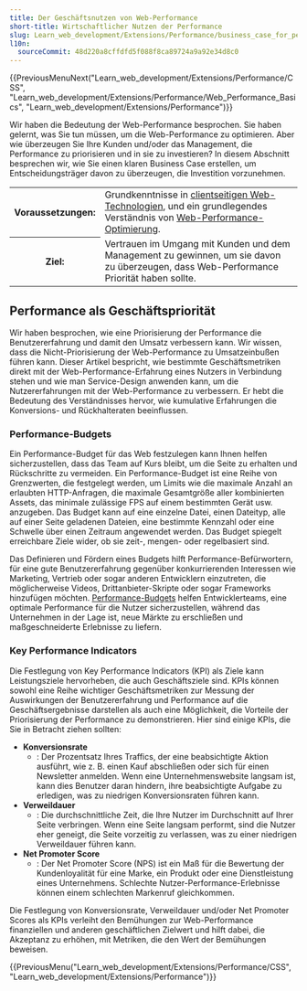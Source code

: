```yaml
---
title: Der Geschäftsnutzen von Web-Performance
short-title: Wirtschaftlicher Nutzen der Performance
slug: Learn_web_development/Extensions/Performance/business_case_for_performance
l10n:
  sourceCommit: 48d220a8cffdfd5f088f8ca89724a9a92e34d8c0
---
```


{{PreviousMenuNext("Learn_web_development/Extensions/Performance/CSS", "Learn_web_development/Extensions/Performance/Web_Performance_Basics", "Learn_web_development/Extensions/Performance")}}

Wir haben die Bedeutung der Web-Performance besprochen. Sie haben gelernt, was Sie tun müssen, um die Web-Performance zu optimieren. Aber wie überzeugen Sie Ihre Kunden und/oder das Management, die Performance zu priorisieren und in sie zu investieren? In diesem Abschnitt besprechen wir, wie Sie einen klaren Business Case erstellen, um Entscheidungsträger davon zu überzeugen, die Investition vorzunehmen.

<table>
  <tbody>
    <tr>
      <th scope="row">Voraussetzungen:</th>
      <td>
        Grundkenntnisse in
        <a href="/de/docs/Learn_web_development/Getting_started/Your_first_website"
          >clientseitigen Web-Technologien</a
        >, und ein grundlegendes Verständnis von
        <a href="/de/docs/Web/Performance">Web-Performance-Optimierung</a>.
      </td>
    </tr>
    <tr>
      <th scope="row">Ziel:</th>
      <td>
        Vertrauen im Umgang mit Kunden und dem Management zu gewinnen, um sie davon zu überzeugen,
        dass Web-Performance Priorität haben sollte.
      </td>
    </tr>
  </tbody>
</table>

## Performance als Geschäftspriorität

Wir haben besprochen, wie eine Priorisierung der Performance die Benutzererfahrung und damit den Umsatz verbessern kann. Wir wissen, dass die Nicht-Priorisierung der Web-Performance zu Umsatzeinbußen führen kann. Dieser Artikel bespricht, wie bestimmte Geschäftsmetriken direkt mit der Web-Performance-Erfahrung eines Nutzers in Verbindung stehen und wie man Service-Design anwenden kann, um die Nutzererfahrungen mit der Web-Performance zu verbessern. Er hebt die Bedeutung des Verständnisses hervor, wie kumulative Erfahrungen die Konversions- und Rückhalteraten beeinflussen.

### Performance-Budgets

Ein Performance-Budget für das Web festzulegen kann Ihnen helfen sicherzustellen, dass das Team auf Kurs bleibt, um die Seite zu erhalten und Rückschritte zu vermeiden. Ein Performance-Budget ist eine Reihe von Grenzwerten, die festgelegt werden, um Limits wie die maximale Anzahl an erlaubten HTTP-Anfragen, die maximale Gesamtgröße aller kombinierten Assets, das minimale zulässige FPS auf einem bestimmten Gerät usw. anzugeben. Das Budget kann auf eine einzelne Datei, einen Dateityp, alle auf einer Seite geladenen Dateien, eine bestimmte Kennzahl oder eine Schwelle über einen Zeitraum angewendet werden. Das Budget spiegelt erreichbare Ziele wider, ob sie zeit-, mengen- oder regelbasiert sind.

Das Definieren und Fördern eines Budgets hilft Performance-Befürwortern, für eine gute Benutzererfahrung gegenüber konkurrierenden Interessen wie Marketing, Vertrieb oder sogar anderen Entwicklern einzutreten, die möglicherweise Videos, Drittanbieter-Skripte oder sogar Frameworks hinzufügen möchten. [Performance-Budgets](/de/docs/Web/Performance/Guides/Performance_budgets) helfen Entwicklerteams, eine optimale Performance für die Nutzer sicherzustellen, während das Unternehmen in der Lage ist, neue Märkte zu erschließen und maßgeschneiderte Erlebnisse zu liefern.

### Key Performance Indicators

Die Festlegung von Key Performance Indicators (KPI) als Ziele kann Leistungsziele hervorheben, die auch Geschäftsziele sind. KPIs können sowohl eine Reihe wichtiger Geschäftsmetriken zur Messung der Auswirkungen der Benutzererfahrung und Performance auf die Geschäftsergebnisse darstellen als auch eine Möglichkeit, die Vorteile der Priorisierung der Performance zu demonstrieren. Hier sind einige KPIs, die Sie in Betracht ziehen sollten:

- **Konversionsrate**
  - : Der Prozentsatz Ihres Traffics, der eine beabsichtigte Aktion ausführt, wie z. B. einen Kauf abschließen oder sich für einen Newsletter anmelden. Wenn eine Unternehmenswebsite langsam ist, kann dies Benutzer daran hindern, ihre beabsichtigte Aufgabe zu erledigen, was zu niedrigen Konversionsraten führen kann.
- **Verweildauer**
  - : Die durchschnittliche Zeit, die Ihre Nutzer im Durchschnitt auf Ihrer Seite verbringen. Wenn eine Seite langsam performt, sind die Nutzer eher geneigt, die Seite vorzeitig zu verlassen, was zu einer niedrigen Verweildauer führen kann.
- **Net Promoter Score**
  - : Der Net Promoter Score (NPS) ist ein Maß für die Bewertung der Kundenloyalität für eine Marke, ein Produkt oder eine Dienstleistung eines Unternehmens. Schlechte Nutzer-Performance-Erlebnisse können einem schlechten Markenruf gleichkommen.

Die Festlegung von Konversionsrate, Verweildauer und/oder Net Promoter Scores als KPIs verleiht den Bemühungen zur Web-Performance finanziellen und anderen geschäftlichen Zielwert und hilft dabei, die Akzeptanz zu erhöhen, mit Metriken, die den Wert der Bemühungen beweisen.

{{PreviousMenu("Learn_web_development/Extensions/Performance/CSS", "Learn_web_development/Extensions/Performance")}}
